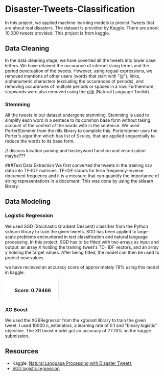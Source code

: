 # Disaster-Tweets-Classification

In this project, we applied machine learning models to predict Tweets that are about real disasters. The dataset is provided by Kaggle. There are about  10,000 tweets provided. This project is from kaggle.

## Data Cleaning 
In the data cleaning stage, we have coverted all the tweets into lower case letters. We have retained the occurance of internet slang terms and the period punctuation of the tweets. However, using regual expressions, we removed mentions of other users (words that start with "@"), links, alphanumeric characters (excluding the occurances of periods), and removing occurances of multiple periods or spaces in a row. Furthermore, stopwords were also removed using the [nltk](https://www.nltk.org/) (Natural Language Toolkit). 

### Stemming 
All the tweets in our dataset undergone stemming. Stemming is used to simplify each word in a sentece to its common base form without taking account of the context of the words with in the sentence. We used PorterStemmer from the nltk library to complete this. Porterstemer uses the Porter's algorithm which has list of 5 rules, that are applied sequentially to reduce the words to its base form. 

// discuss location parsing and haskeyword function and vecorization maybe???

###Text Data Extraction
We first converted the tweets in the training csv data into TF-IDF matrices. TF-IDF stands for term frequency-inverse document frequency and it is a measure that can quantify the importance of string representations in a document. This was done by using the sklearn library. 

## Data Modeling 

### Logistic Regression 
We used SGD (Stochastic Gradient Descent) classifier from the Python sklearn library to train the given tweets. SGD has been applied to large-scale problems encountered in text classification and natural language processing.  In this project, SGD has to be fitted with two arrays as input and output: an array X holding the training tweet's TD- IDF vectors, and an array y holding the target values. After being fitted, the model can then be used to predict new values

we have recieved an accuracy score of approximately 79% using this model in kaggle. 

![lregscore](lregscore.png)

### XG Boost
We used the XGBRegressor from the xgboost library to train the given tweet. I used 10000 n_estimators, a learning rate of 0.1 and "binary:logistic" objective. The XG boost model got an accuracy of 77.75% on the kaggle submission.

## Resources
-  Kaggle: [Natural Language Processing with Disaster Tweets](https://www.kaggle.com/competitions/nlp-getting-started)
-  [SGD logistic regression](https://scikit-learn.org/stable/modules/sgd.html)

